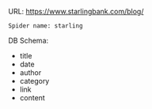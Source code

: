 URL: https://www.starlingbank.com/blog/

    Spider name: starling

DB Schema:
- title
- date
- author
- category
- link
- content

